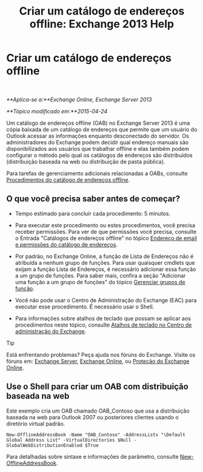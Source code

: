 ﻿---
title: 'Criar um catálogo de endereços offline: Exchange 2013 Help'
TOCTitle: Criar um catálogo de endereços offline
ms:assetid: b57bb4ce-5b6e-4702-a2f8-04bf3898a861
ms:mtpsurl: https://technet.microsoft.com/pt-br/library/Bb124339(v=EXCHG.150)
ms:contentKeyID: 50486426
ms.date: 05/22/2018
mtps_version: v=EXCHG.150
f1_keywords:
- Microsoft.Exchange.Management.SnapIn.Esm.OrganizationConfiguration.Mailbox.NewOabWizardForm.OabIntroductionWizardPage
ms.translationtype: MT
---

# Criar um catálogo de endereços offline

 

_**Aplica-se a:**Exchange Online, Exchange Server 2013_

_**Tópico modificado em:**2015-04-24_

Um catálogo de endereços offline (OAB) no Exchange Server 2013 é uma cópia baixada de um catálogo de endereços que permite que um usuário do Outlook acessar as informações enquanto desconectado do servidor. Os administradores do Exchange podem decidir qual endereço manuais são disponibilizados aos usuários que trabalhar offline e elas também podem configurar o método pelo qual os catálogos de endereços são distribuídos (distribuição baseada na web ou distribuição de pasta pública).

Para tarefas de gerenciamento adicionais relacionadas a OABs, consulte [Procedimentos do catálogo de endereços offline](offline-address-book-procedures-exchange-2013-help.md).

## O que você precisa saber antes de começar?

  - Tempo estimado para concluir cada procedimento: 5 minutos.

  - Para executar este procedimento ou estes procedimentos, você precisa receber permissões. Para ver de que permissões você precisa, consulte o Entrada "Catálogos de endereços offline" no tópico [Endereço de email e permissões do catálogo de endereços](email-address-and-address-book-permissions-exchange-2013-help.md).

  - Por padrão, no Exchange Online, a função de Lista de Endereços não é atribuída a nenhum grupo de funções. Para usar quaisquer cmdlets que exijam a função Lista de Endereços, é necessário adicionar essa função a um grupo de funções. Para saber mais, confira a seção "Adicionar uma função a um grupo de funções" do tópico [Gerenciar grupos de função](manage-role-groups-exchange-2013-help.md).

  - Você não pode usar o Centro de Administração do Exchange (EAC) para executar esse procedimento. É necessário usar o Shell.

  - Para informações sobre atalhos de teclado que possam se aplicar aos procedimentos neste tópico, consulte [Atalhos de teclado no Centro de administração do Exchange](keyboard-shortcuts-in-the-exchange-admin-center-exchange-online-protection-help.md).


> [!TIP]
> Está enfrentando problemas? Peça ajuda nos fóruns do Exchange. Visite os fóruns em: <A href="https://go.microsoft.com/fwlink/p/?linkid=60612">Exchange Server</A>, <A href="https://go.microsoft.com/fwlink/p/?linkid=267542">Exchange Online</A>, ou <A href="https://go.microsoft.com/fwlink/p/?linkid=285351">Proteção do Exchange Online</A>.



## Use o Shell para criar um OAB com distribuição baseada na web

Este exemplo cria um OAB chamado OAB\_Contoso que usa a distribuição baseada na web para Outlook 2007 ou posteriores clientes usando o diretório virtual padrão.

    New-OfflineAddressBook -Name "OAB_Contoso" -AddressLists "\Default Global Address List" -VirtualDirectories $Null -GlobalWebDistributionEnabled $True

Para detalhadas sobre sintaxe e informações de parâmetro, consulte [New-OfflineAddressBook](https://technet.microsoft.com/pt-br/library/bb123692\(v=exchg.150\)).


